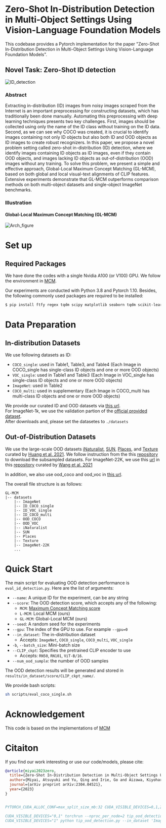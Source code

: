 # Zero-Shot In-Distribution Detection in Multi-Object Settings Using Vision-Language Foundation Models 

This codebase provides a Pytorch implementation for the paper "Zero-Shot In-Distribution Detection in Multi-Object Settings Using Vision-Language Foundation Models".

## Novel Task: Zero-Shot ID detection
![ID_detection](readme_figs/ID_detection.png)

### Abstract
Extracting in-distribution (ID) images from noisy images scraped from the Internet is an important preprocessing for constructing datasets, which has traditionally been done manually. Automating this preprocessing with deep learning techniques presents two key challenges. First, images should be collected using only the name of the ID class without training on the ID data. Second, as we can see why COCO was created, it is crucial to identify images containing not only ID objects but also both ID and OOD objects as ID images to create robust recognizers. In this paper, we propose a novel problem setting called zero-shot in-distribution (ID) detection, where we identify images containing ID objects as ID images, even if they contain OOD objects, and images lacking ID objects as out-of-distribution (OOD) images without any training. To solve this problem, we present a simple and effective approach, Global-Local Maximum Concept Matching (GL-MCM), based on both global and local visual-text alignments of CLIP features. Extensive experiments demonstrate that GL-MCM outperforms comparison methods on both multi-object datasets and single-object ImageNet benchmarks.

### Illustration
#### Global-Local Maximum Concept Matching (GL-MCM)
![Arch_figure](readme_figs/framework.png)



# Set up

## Required Packages
We have done the codes with a single Nvidia A100 (or V100) GPU.
We follow the environment in [MCM](https://github.com/deeplearning-wisc/MCM).

Our experiments are conducted with Python 3.8 and Pytorch 1.10.
Besides, the following commonly used packages are required to be installed:
```bash
$ pip install ftfy regex tqdm scipy matplotlib seaborn tqdm scikit-learn
```

# Data Preparation
## In-distribution Datasets
We use following datasets as ID:
- `COCO_single`: used in Table1, Table3, and Table4 (Each Image in COCO_single has single-class ID objects and one or more OOD objects)
- `VOC_single`: used in Table1 and Table3 (Each Image in VOC_single has single-class ID objects and one or more OOD objects)
- `ImageNet`: used in Table2
- `COCO_multi`: used in supplementary (Each Image in COCO_multi has multi-class ID objects and one or more OOD objects)    

We provide our curated ID and OOD datasets via [this url](https://drive.google.com/file/d/1he4jKi2BfyGT6rkcbFYlez7PbLMXTBMR/view?usp=sharing).   
For ImageNet-1k, we use the validation partion of the [official provided dataset](https://image-net.org/challenges/LSVRC/2012/index.php#).    
After downloads and, please set the datasetes to `./datasets` 
<!-- For other datasets, please download them via [this url](https://drive.google.com/file/d/1Wn5zGQQzadsvza86shO_ydpyCu5-k2eN/view?usp=share_link).         
After downloads, please set the datasetes to `./datasets`     -->

## Out-of-Distribution Datasets
We use the large-scale OOD datasets [iNaturalist](https://arxiv.org/abs/1707.06642), [SUN](https://vision.princeton.edu/projects/2010/SUN/), [Places](https://arxiv.org/abs/1610.02055), and [Texture](https://arxiv.org/abs/1311.3618) curated by [Huang et al. 2021](https://arxiv.org/abs/2105.01879). We follow instruction from the this [repository](https://github.com/deeplearning-wisc/large_scale_ood#out-of-distribution-dataset) to download the subsampled datasets. For ImageNet-22K, we use this [url](https://drive.google.com/drive/folders/1BGMRQz3eB_npaGD46HC6K_uzt105HPRy) in this [repository](https://github.com/deeplearning-wisc/multi-label-ood) curated by [Wang et al. 2021](https://arxiv.org/abs/2109.14162)

In addition, we also use ood_coco and ood_voc in [this url](https://drive.google.com/file/d/1he4jKi2BfyGT6rkcbFYlez7PbLMXTBMR/view?usp=sharing). 

The overall file structure is as follows:

```
GL-MCM
|-- datasets
    |-- ImageNet
    |-- ID_COCO_single
    |-- ID_VOC_single
    |-- ID_COCO_multi
    |-- OOD_COCO
    |-- OOD_VOC
    |-- iNaturalist
    |-- SUN
    |-- Places
    |-- Texture
    |-- ImageNet-22K
    ...
```

# Quick Start

The main script for evaluating OOD detection performance is `eval_id_detection.py`. Here are the list of arguments:

- `--name`: A unique ID for the experiment, can be any string
- `--score`: The OOD detection score, which accepts any of the following:
  - `MCM`: [Maximum Concept Matching score](https://arxiv.org/pdf/2211.13445.pdf)
  - `L-MCM`: Local MCM (ours)
  - `GL-MCM`: Global-Local MCM (ours)
- `--seed`: A random seed for the experiments
- `--gpu`: The index of the GPU to use. For example `--gpu=0`
- `--in_dataset`: The in-distribution dataset
  - Accepts: `ImageNet`, `COCO_single`, `COCO_multi`, `VOC_single`
- `-b`, `--batch_size`: Mini-batch size
- `--CLIP_ckpt`: Specifies the pretrained CLIP encoder to use
  - Accepts: `RN50`, `RN101`, `ViT-B/16`.
- `--num_ood_sumple`: the number of OOD samples

The OOD detection results will be generated and stored in  `results/in_dataset/score/CLIP_ckpt_name/`. 

We provide bash scripts:

```sh
sh scripts/eval_coco_single.sh
```

# Acknowledgement 
This code is based on the implementations of [MCM](https://github.com/deeplearning-wisc/MCM)


# Citaiton
If you find our work interesting or use our code/models, please cite:
```bibtex
@article{miyai2023zero,
  title={Zero-Shot In-Distribution Detection in Multi-Object Settings Using Vision-Language Foundation Models},
  author={Miyai, Atsuyuki and Yu, Qing and Irie, Go and Aizawa, Kiyoharu},
  journal={arXiv preprint arXiv:2304.04521},
  year={2023}
}


PYTORCH_CUDA_ALLOC_CONF=max_split_size_mb:32 CUDA_VISIBLE_DEVICES=0,1,2,3 python tip_ood_detection.py --in_dataset 'ImageNet' --name 'exp1' --CLIP_ckpt ViT-B/16 --score MCM --root-dir '/home/nfs03/zengtc'

CUDA_VISIBLE_DEVICES="0,1" torchrun --nproc_per_node=2 tip_ood_detection.py --in_dataset 'ImageNet' --name 'exp1' --CLIP_ckpt ViT-B/16 --score MCM --root-dir '/home/nfs03/zengtc'
CUDA_VISIBLE_DEVICES="1" python tip_ood_detection.py --in_dataset 'ImageNet' --name 'exp1' --CLIP_ckpt ViT-B/16 --score MCM --root-dir '/home/nfs03/zengtc'
